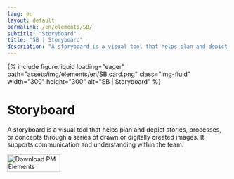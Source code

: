 ```yaml
---
lang: en
layout: default
permalink: /en/elements/SB/
subtitle: "Storyboard"
title: "SB | Storyboard"
description: "A storyboard is a visual tool that helps plan and depict stories, processes, or concepts through a series of drawn or digitally created images. It supports communication and understanding within the team."
---
```


{% include figure.liquid loading="eager" path="assets/img/elements/en/SB.card.png" class="img-fluid" width="300" height="300" alt="SB | Storyboard" %}

# Storyboard

A storyboard is a visual tool that helps plan and depict stories, processes, or concepts through a series of drawn or digitally created images. It supports communication and understanding within the team.

<a href="https://apps.apple.com/app/apple-store/id6738084498?pt=127441684&ct=website&mt=8">
  <img src="{{ "assets/img/en/appstore.png" | relative_url }}" width="120" height="40" alt="Download PM Elements">
</a>
